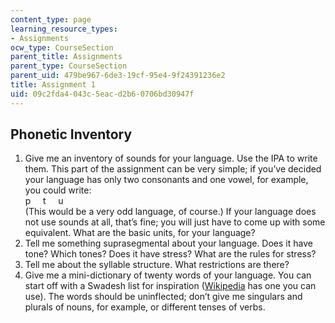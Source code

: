 ```yaml
---
content_type: page
learning_resource_types:
- Assignments
ocw_type: CourseSection
parent_title: Assignments
parent_type: CourseSection
parent_uid: 479be967-6de3-19cf-95e4-9f24391236e2
title: Assignment 1
uid: 09c2fda4-043c-5eac-d2b6-0706bd30947f
---
```


Phonetic Inventory
------------------

1.  Give me an inventory of sounds for your language. Use the IPA to write them. This part of the assignment can be very simple; if you’ve decided your language has only two consonants and one vowel, for example, you could write:  
    p     t     u  
    (This would be a very odd language, of course.) If your language does not use sounds at all, that’s fine; you will just have to come up with some equivalent. What are the basic units, for your language?
2.  Tell me something suprasegmental about your language. Does it have tone? Which tones? Does it have stress? What are the rules for stress?
3.  Tell me about the syllable structure. What restrictions are there?
4.  Give me a mini-dictionary of twenty words of your language. You can start off with a Swadesh list for inspiration ([Wikipedia](https://en.wikipedia.org/wiki/Swadesh_list) has one you can use). The words should be uninflected; don’t give me singulars and plurals of nouns, for example, or different tenses of verbs.